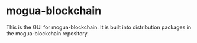 # mogua-blockchain

This is the GUI for mogua-blockchain. It is built into distribution packages in the mogua-blockchain repository.
